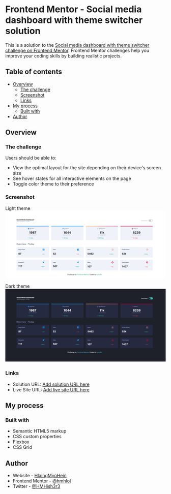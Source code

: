 # Frontend Mentor - Social media dashboard with theme switcher solution

This is a solution to the [Social media dashboard with theme switcher challenge on Frontend Mentor](https://www.frontendmentor.io/challenges/social-media-dashboard-with-theme-switcher-6oY8ozp_H). Frontend Mentor challenges help you improve your coding skills by building realistic projects. 

## Table of contents

- [Overview](#overview)
  - [The challenge](#the-challenge)
  - [Screenshot](#screenshot)
  - [Links](#links)
- [My process](#my-process)
  - [Built with](#built-with)
- [Author](#author)


## Overview

### The challenge

Users should be able to:

- View the optimal layout for the site depending on their device's screen size
- See hover states for all interactive elements on the page
- Toggle color theme to their preference

### Screenshot

Light theme
![](./screenshot.png)

Dark theme
![](./screenshot1.png)

### Links

- Solution URL: [Add solution URL here](https://github.com/hlaingmyohein/hlaingmyohein.github.io/tree/main/font-end-mentor/social-media-dashboard)
- Live Site URL: [Add live site URL here](https://hlaingmyohein.github.io/font-end-mentor/social-media-dashboard/)

## My process

### Built with

- Semantic HTML5 markup
- CSS custom properties
- Flexbox
- CSS Grid

## Author

- Website - [HlaingMyoHein](https://hlaingmyohein.github.io/)
- Frontend Mentor - [@hmhlol](https://www.frontendmentor.io/profile/hmhlol)
- Twitter - [@HMHish3r3](https://twitter.com/HMHish3r3)
